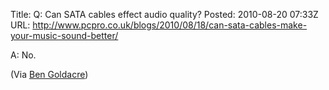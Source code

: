 Title: Q: Can SATA cables effect audio quality?
Posted: 2010-08-20 07:33Z
URL: http://www.pcpro.co.uk/blogs/2010/08/18/can-sata-cables-make-your-music-sound-better/

A: No.

(Via [Ben Goldacre](http://twitter.com/bengoldacre/status/21586466322))